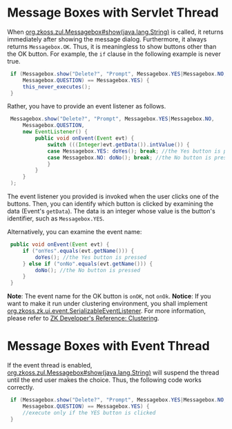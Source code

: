# Message Boxes with Servlet Thread

When
[org.zkoss.zul.Messagebox#show(java.lang.String)](https://www.zkoss.org/javadoc/latest/zk/org/zkoss/zul/Messagebox.html#show(java.lang.String))
is called, it returns immediately after showing the message dialog.
Furthermore, it always returns `Messagebox.OK`. Thus, it is meaningless
to show buttons other than the OK button. For example, the `if` clause
in the following example is never true.

```java
 if (Messagebox.show("Delete?", "Prompt", Messagebox.YES|Messagebox.NO,
     Messagebox.QUESTION) == Messagebox.YES) {
     this_never_executes();
 }
```

Rather, you have to provide an event listener as follows.

```java
 Messagebox.show("Delete?", "Prompt", Messagebox.YES|Messagebox.NO,
     Messagebox.QUESTION,
     new EventListener() {
         public void onEvent(Event evt) {
             switch (((Integer)evt.getData()).intValue()) {
             case Messagebox.YES: doYes(); break; //the Yes button is pressed
             case Messagebox.NO: doNo(); break; //the No button is pressed
             }
         }
     }
 );
```

The event listener you provided is invoked when the user clicks one of
the buttons. Then, you can identify which button is clicked by examining
the data (Event's `getData`). The data is an integer whose value is the
button's identifier, such as `Messagebox.YES`.

Alternatively, you can examine the event name:

```java
 public void onEvent(Event evt) {
     if ("onYes".equals(evt.getName())) {
         doYes(); //the Yes button is pressed
     } else if ("onNo".equals(evt.getName())) {
         doNo(); //the No button is pressed
     }
 }
```

**Note**: The event name for the OK button is `onOK`, not `onOk`.
**Notice**: If you want to make it run under clustering environment, you
shall implement
[org.zkoss.zk.ui.event.SerializableEventListener](https://www.zkoss.org/javadoc/latest/zk/org/zkoss/zk/ui/event/SerializableEventListener.html).
For more information, please refer to [ZK Developer's Reference: Clustering]({{site.baseurl}}/zk_dev_ref/clustering/programming_tips).

# Message Boxes with Event Thread

If the event thread is enabled,
[org.zkoss.zul.Messagebox#show(java.lang.String)](https://www.zkoss.org/javadoc/latest/zk/org/zkoss/zul/Messagebox.html#show(java.lang.String))
will suspend the thread until the end user makes the choice. Thus, the
following code works correctly.

```java
 if (Messagebox.show("Delete?", "Prompt", Messagebox.YES|Messagebox.NO,
     Messagebox.QUESTION) == Messagebox.YES) {
     //execute only if the YES button is clicked
 }
```
